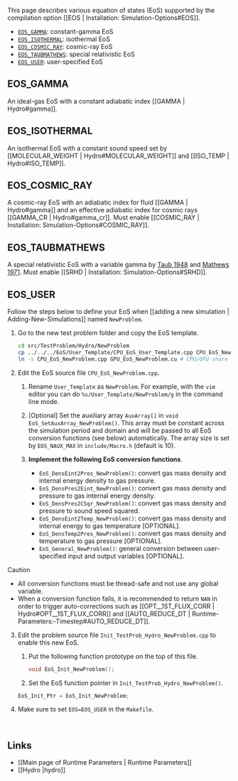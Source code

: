 This page describes various equation of states (EoS) supported by the
compilation option [[EOS | Installation: Simulation-Options#EOS]].

* [`EOS_GAMMA`](#EOS_GAMMA): constant-gamma EoS
* [`EOS_ISOTHERMAL`](#EOS_ISOTHERMAL): isothermal EoS
* [`EOS_COSMIC_RAY`](#EOS_COSMIC_RAY): cosmic-ray EoS
* [`EOS_TAUBMATHEWS`](#EOS_TAUBMATHEWS): special relativistic EoS
* [`EOS_USER`](#EOS_USER): user-specified EoS


## EOS_GAMMA
An ideal-gas EoS with a constant adiabatic index [[GAMMA | Hydro#gamma]].


## EOS_ISOTHERMAL
An isothermal EoS with a constant sound speed set by
[[MOLECULAR_WEIGHT | Hydro#MOLECULAR_WEIGHT]] and
[[ISO_TEMP | Hydro#ISO_TEMP]].


## EOS_COSMIC_RAY
A cosmic-ray EoS with an adiabatic index for fluid [[GAMMA | Hydro#gamma]]
and an effective adiabatic index for cosmic rays [[GAMMA_CR | Hydro#gamma_cr]].
Must enable [[COSMIC_RAY | Installation: Simulation-Options#COSMIC_RAY]].


## EOS_TAUBMATHEWS
A special relativistic EoS with a variable gamma by [Taub 1948](https://ui.adsabs.harvard.edu/abs/1948PhRv...74..328T/abstract) and [Mathews 1971](https://ui.adsabs.harvard.edu/abs/1971ApJ...165..147M/abstract).
Must enable [[SRHD | Installation: Simulation-Options#SRHD]].


## EOS_USER
Follow the steps below to define your EoS when
[[adding a new simulation | Adding-New-Simulations]] named `NewProblem`.

1. Go to the new test problem folder and copy the EoS template.

    ```bash
    cd src/TestProblem/Hydro/NewProblem
    cp ../../../EoS/User_Template/CPU_EoS_User_Template.cpp CPU_EoS_NewProblem.cpp
    ln -s CPU_EoS_NewProblem.cpp GPU_EoS_NewProblem.cu # CPU/GPU share the same source file
    ```

2. Edit the EoS source file `CPU_EoS_NewProblem.cpp`.
    1. Rename `User_Template` as `NewProblem`. For example, with the `vim` editor
you can do `%s/User_Template/NewProblem/g` in the command line mode.

    2. [Optional] Set the auxiliary array `AuxArray[]` in `void EoS_SetAuxArray_NewProblem()`.
This array must be constant across the simulation period and domain and will be passed to
all EoS conversion functions (see below) automatically. The array size is set by `EOS_NAUX_MAX`
in `include/Macro.h` (default is 10).

    3. **Implement the following EoS conversion functions**.
        * `EoS_DensEint2Pres_NewProblem()`: convert gas mass density and internal energy density to gas pressure.
        * `EoS_DensPres2Eint_NewProblem()`: convert gas mass density and pressure to gas internal energy density.
        * `EoS_DensPres2CSqr_NewProblem()`: convert gas mass density and pressure to sound speed squared.
        * `EoS_DensEint2Temp_NewProblem()`: convert gas mass density and internal energy to gas temperature [OPTIONAL].
        * `EoS_DensTemp2Pres_NewProblem()`: convert gas mass density and temperature to gas pressure [OPTIONAL].
        * `EoS_General_NewProblem()`: general conversion between user-specified input and output variables [OPTIONAL].

> [!CAUTION]
> * All conversion functions must be thread-safe and not use any global variable.
> * When a conversion function fails, it is recommended to return `NAN`
in order to trigger auto-corrections such as [[OPT__1ST_FLUX_CORR | Hydro#OPT__1ST_FLUX_CORR]]
and [[AUTO_REDUCE_DT | Runtime-Parameters:-Timestep#AUTO_REDUCE_DT]].

3. Edit the problem source file `Init_TestProb_Hydro_NewProblem.cpp` to enable this new EoS.

    1.  Put the following function prototype on the top of this file.

        ```C++
        void EoS_Init_NewProblem();
        ```

    2. Set the EoS function pointer in `Init_TestProb_Hydro_NewProblem()`.

    ```C++
    EoS_Init_Ptr = EoS_Init_NewProblem;
    ```

4. Make sure to set `EOS=EOS_USER` in the `Makefile`.



<br>

## Links
* [[Main page of Runtime Parameters | Runtime Parameters]]
* [[Hydro |hydro]]
